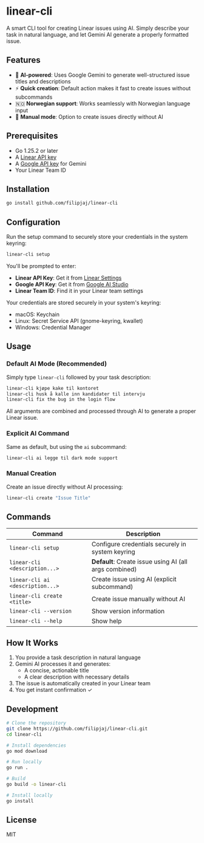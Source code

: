 # linear-cli

A smart CLI tool for creating Linear issues using AI. Simply describe your task in natural language, and let Gemini AI generate a properly formatted issue.

## Features

- 🤖 **AI-powered**: Uses Google Gemini to generate well-structured issue titles and descriptions
- ⚡ **Quick creation**: Default action makes it fast to create issues without subcommands
- 🇳🇴 **Norwegian support**: Works seamlessly with Norwegian language input
- 🔧 **Manual mode**: Option to create issues directly without AI

## Prerequisites

- Go 1.25.2 or later
- A [Linear API key](https://linear.app/settings/api)
- A [Google API key](https://ai.google.dev/gemini-api/docs/api-key) for Gemini
- Your Linear Team ID

## Installation

```bash
go install github.com/filipjaj/linear-cli
```

## Configuration

Run the setup command to securely store your credentials in the system keyring:

```bash
linear-cli setup
```

You'll be prompted to enter:
- **Linear API Key**: Get it from [Linear Settings](https://linear.app/settings/api)
- **Google API Key**: Get it from [Google AI Studio](https://ai.google.dev/gemini-api/docs/api-key)
- **Linear Team ID**: Find it in your Linear team settings

Your credentials are stored securely in your system's keyring:
- macOS: Keychain
- Linux: Secret Service API (gnome-keyring, kwallet)
- Windows: Credential Manager

## Usage

### Default AI Mode (Recommended)

Simply type `linear-cli` followed by your task description:

```bash
linear-cli kjøpe kake til kontoret
linear-cli husk å kalle inn kandidater til intervju
linear-cli fix the bug in the login flow
```

All arguments are combined and processed through AI to generate a proper Linear issue.

### Explicit AI Command

Same as default, but using the `ai` subcommand:

```bash
linear-cli ai legge til dark mode support
```

### Manual Creation

Create an issue directly without AI processing:

```bash
linear-cli create "Issue Title"
```

## Commands

| Command | Description |
|---------|-------------|
| `linear-cli setup` | Configure credentials securely in system keyring |
| `linear-cli <description...>` | **Default**: Create issue using AI (all args combined) |
| `linear-cli ai <description...>` | Create issue using AI (explicit subcommand) |
| `linear-cli create <title>` | Create issue manually without AI |
| `linear-cli --version` | Show version information |
| `linear-cli --help` | Show help |

## How It Works

1. You provide a task description in natural language
2. Gemini AI processes it and generates:
   - A concise, actionable title
   - A clear description with necessary details
3. The issue is automatically created in your Linear team
4. You get instant confirmation ✓

## Development

```bash
# Clone the repository
git clone https://github.com/filipjaj/linear-cli.git
cd linear-cli

# Install dependencies
go mod download

# Run locally
go run .

# Build
go build -o linear-cli

# Install locally
go install
```

## License

MIT
